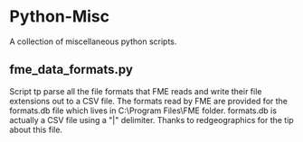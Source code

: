 # Python-Misc

A collection of miscellaneous python scripts.

## fme_data_formats.py
Script tp parse all the file formats that FME reads and write their file extensions out to a CSV file.
The formats read by FME are provided for the formats.db file which lives in C:\Program Files\FME folder.
formats.db is actually a CSV file using a "|" delimiter.
Thanks to redgeographics for the tip about this file.
